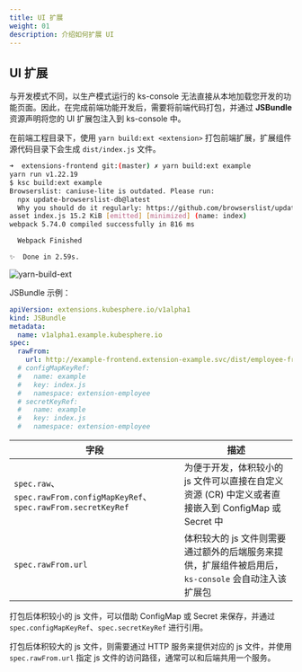 ```yaml
---
title: UI 扩展
weight: 01
description: 介绍如何扩展 UI
---
```


## UI 扩展

与开发模式不同，以生产模式运行的 ks-console 无法直接从本地加载您开发的功能页面。因此，在完成前端功能开发后，需要将前端代码打包，并通过 **JSBundle** 资源声明将您的 UI 扩展包注入到 ks-console 中。

在前端工程目录下，使用 `yarn build:ext <extension>` 打包前端扩展，扩展组件源代码目录下会生成 `dist/index.js` 文件。

```bash
➜  extensions-frontend git:(master) ✗ yarn build:ext example
yarn run v1.22.19
$ ksc build:ext example
Browserslist: caniuse-lite is outdated. Please run:
  npx update-browserslist-db@latest
  Why you should do it regularly: https://github.com/browserslist/update-db#readme
asset index.js 15.2 KiB [emitted] [minimized] (name: index)
webpack 5.74.0 compiled successfully in 816 ms

  Webpack Finished

✨  Done in 2.59s.
```

![yarn-build-ext](../yarn-build-ext.png)

JSBundle 示例：

```yaml
apiVersion: extensions.kubesphere.io/v1alpha1
kind: JSBundle
metadata:
  name: v1alpha1.example.kubesphere.io
spec:
  rawFrom:
    url: http://example-frontend.extension-example.svc/dist/employee-frontend/index.js
  # configMapKeyRef:
  #   name: example
  #   key: index.js
  #   namespace: extension-employee
  # secretKeyRef:
  #   name: example
  #   key: index.js
  #   namespace: extension-employee
```

| 字段 | 描述 |
| --- | ---|
| `spec.raw`、`spec.rawFrom.configMapKeyRef`、`spec.rawFrom.secretKeyRef` | 为便于开发，体积较小的 js 文件可以直接在自定义资源 (CR) 中定义或者直接嵌入到 ConfigMap 或 Secret 中|
| `spec.rawFrom.url` | 体积较大的 js 文件则需要通过额外的后端服务来提供，扩展组件被启用后，`ks-console` 会自动注入该扩展包|

打包后体积较小的 js 文件，可以借助 ConfigMap 或 Secret 来保存，并通过 `spec.configMapKeyRef`、`spec.secretKeyRef` 进行引用。

打包后体积较大的 js 文件，则需要通过 HTTP 服务来提供对应的 js 文件，并使用 `spec.rawFrom.url` 指定 js 文件的访问路径，通常可以和后端共用一个服务。
